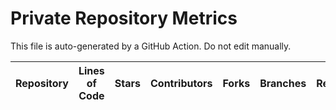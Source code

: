 # Private Repository Metrics

This file is auto-generated by a GitHub Action. Do not edit manually.

| Repository | Lines of Code | Stars | Contributors | Forks | Branches | Releases | Issues | Last Activity |
|------------|---------------|-------|--------------|-------|----------|----------|--------|---------------|
